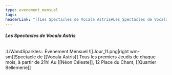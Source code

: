 ```yaml
---
type: evenement_mensuel
tags:
headerLink: "[[Les Spectacles de Vocala Astris#Les Spectacles de Vocala Astris]]"
---
```


###### __Les Spectacles de Vocala Astris__
<span class="sub2">:LiWandSparkles:: Évènement Mensuel</span>
![[Jour_11.png|right wm-sm]]Spectacle de [[Vocala Astris]]
Tous les premiers Jeudis de chaque mois, à partir de 21h!
 Au [[Néon Céleste]], 12 Place du Chant, [[Quartier Bellemerie]]